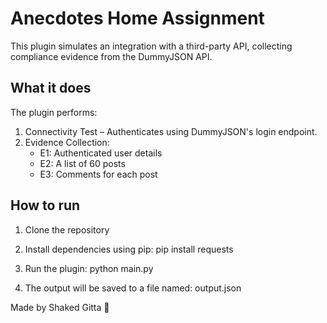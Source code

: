 # Anecdotes Home Assignment

This plugin simulates an integration with a third-party API, collecting compliance evidence from the DummyJSON API.  

## What it does

The plugin performs:

1. Connectivity Test – Authenticates using DummyJSON's login endpoint.
2. Evidence Collection:
   - E1: Authenticated user details
   - E2: A list of 60 posts
   - E3: Comments for each post

## How to run

1. Clone the repository

2. Install dependencies using pip:
   pip install requests

3. Run the plugin:
   python main.py

4. The output will be saved to a file named:
   output.json


Made by Shaked Gitta 🤍
